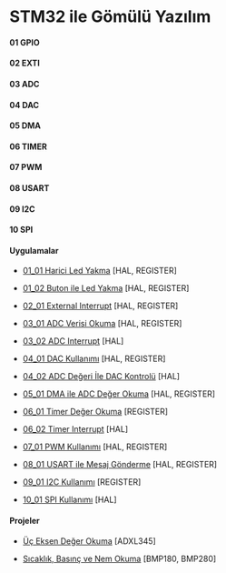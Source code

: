 # STM32 ile Gömülü Yazılım

#### 01 GPIO 

#### 02 EXTI

#### 03 ADC 

#### 04 DAC 

#### 05 DMA

#### 06 TIMER

#### 07 PWM

#### 08 USART

#### 09 I2C

#### 10 SPI

#### Uygulamalar

  - [01_01 Harici Led Yakma](https://github.com/cengizhantopcu53/stm32_ile_gomulu_yazilim/tree/main/02_01%20Harici%20Led%20Yakma) [HAL, REGISTER]

  - [01_02 Buton ile Led Yakma](https://github.com/cengizhantopcu53/stm32_ile_gomulu_yazilim/tree/main/02_02%20Buton%20ile%20Led%20Yakma) [HAL, REGISTER]

  - [02_01 External Interrupt](https://github.com/cengizhantopcu53/stm32_ile_gomulu_yazilim/tree/main/03_01%20External%20Interrupt) [HAL, REGISTER]

  - [03_01 ADC Verisi Okuma](https://github.com/cengizhantopcu53/stm32_ile_gomulu_yazilim/tree/main/04_01%20ADC%20Verisi%20Okuma) [HAL, REGISTER]

  - [03_02 ADC Interrupt](https://github.com/cengizhantopcu53/stm32_ile_gomulu_yazilim/tree/main/04_02%20ADC%20Interrupt) [HAL]

  - [04_01 DAC Kullanımı](https://github.com/cengizhantopcu53/stm32_ile_gomulu_yazilim/tree/main/05_01%20DAC%20Kullan%C4%B1m%C4%B1) [HAL, REGISTER]

  - [04_02 ADC Değeri İle DAC Kontrolü](https://github.com/cengizhantopcu53/stm32_ile_gomulu_yazilim/tree/main/05_02%20ADC%20De%C4%9Feri%20%C4%B0le%20DAC%20Kontrol%C3%BC) [HAL]

  - [05_01 DMA ile ADC Değer Okuma](https://github.com/cengizhantopcu53/stm32_ile_gomulu_yazilim/tree/main/06_01%20DMA%20ile%20ADC%20De%C4%9Fer%20Okuma) [HAL, REGISTER]

  - [06_01 Timer Değer Okuma](https://github.com/cengizhantopcu53/stm32_ile_gomulu_yazilim/tree/main/07_01%20Timer%20De%C4%9Fer%20Okuma) [REGISTER]

  - [06_02 Timer Interrupt](https://github.com/cengizhantopcu53/stm32_ile_gomulu_yazilim/tree/main/07_02%20Timer%20Interrupt) [HAL]

  - [07_01 PWM Kullanımı](https://github.com/cengizhantopcu53/stm32_ile_gomulu_yazilim/tree/main/08_01%20PWM%20Kullan%C4%B1m%C4%B1) [HAL, REGISTER]

  - [08_01 USART ile Mesaj Gönderme](https://github.com/cengizhantopcu53/stm32_ile_gomulu_yazilim/tree/main/09_01%20USART%20ile%20Mesaj%20G%C3%B6nderme) [HAL, REGISTER]

  - [09_01 I2C Kullanımı](https://github.com/cengizhantopcu53/stm32_ile_gomulu_yazilim/tree/main/10_01%20I2C%20Kullan%C4%B1m%C4%B1) [REGISTER]

  - [10_01 SPI Kullanımı]() [HAL]

#### Projeler

  - [Üç Eksen Değer Okuma](https://github.com/cengizhantopcu53/stm32_ile_gomulu_yazilim/tree/main/%C3%9C%C3%A7%20Eksen%20De%C4%9Fer%20Okuma) [ADXL345]

  - [Sıcaklık, Basınç ve Nem Okuma](https://github.com/cengizhantopcu53/stm32_ile_gomulu_yazilim/tree/main/S%C4%B1cakl%C4%B1k%2C%20Bas%C4%B1n%C3%A7%20ve%20Nem%20Okuma) [BMP180, BMP280]
